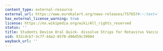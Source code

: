 ```yaml
---
content_type: external-resource
external_url: https://www.eurekalert.org/news-releases/757657#:~:text=The%20innovative%20drug%2Ddelivery%20system,child%20to%20swallow%20the%20vaccine.
has_external_license_warning: true
license: https://en.wikipedia.org/wiki/All_rights_reserved
status: ''
title: Students Devise Oral Quick- dissolve Strips for Rotavirus Vaccine
uid: 932cdcb7-3c7f-44a2-8570-d96d59c39984
wayback_url: ''
---
```


